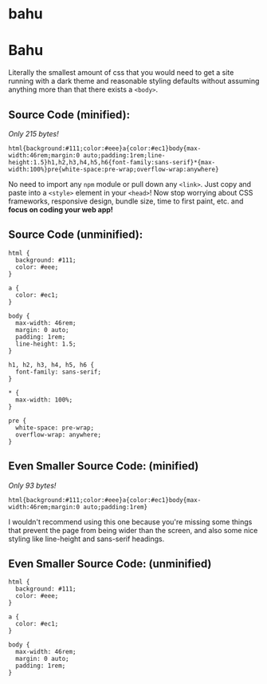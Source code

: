 # bahu

Bahu
====

Literally the smallest amount of css that you would need to get a site running with a dark theme and reasonable styling defaults without assuming anything more than that there exists a `<body>`.

Source Code (minified):
-----------------------

_Only 215 bytes!_

    html{background:#111;color:#eee}a{color:#ec1}body{max-width:46rem;margin:0 auto;padding:1rem;line-height:1.5}h1,h2,h3,h4,h5,h6{font-family:sans-serif}*{max-width:100%}pre{white-space:pre-wrap;overflow-wrap:anywhere}

No need to import any `npm` module or pull down any `<link>`. Just copy and paste into a `<style>` element in your `<head>`! Now stop worrying about CSS frameworks, responsive design, bundle size, time to first paint, etc. and **focus on coding your web app!**

Source Code (unminified):
-------------------------

    html {
      background: #111;
      color: #eee;
    }
    
    a {
      color: #ec1;
    }
    
    body {
      max-width: 46rem;
      margin: 0 auto;
      padding: 1rem;
      line-height: 1.5;
    }
    
    h1, h2, h3, h4, h5, h6 {
      font-family: sans-serif;
    }
    
    * {
      max-width: 100%;
    }
    
    pre {
      white-space: pre-wrap;
      overflow-wrap: anywhere;
    }

**Even Smaller** Source Code: (minified)
----------------------------------------

_Only 93 bytes!_

    html{background:#111;color:#eee}a{color:#ec1}body{max-width:46rem;margin:0 auto;padding:1rem}

I wouldn't recommend using this one because you're missing some things that prevent the page from being wider than the screen, and also some nice styling like line-height and sans-serif headings.

**Even Smaller** Source Code: (unminified)
------------------------------------------

    html {
      background: #111;
      color: #eee;
    }
    
    a {
      color: #ec1;
    }
    
    body {
      max-width: 46rem;
      margin: 0 auto;
      padding: 1rem;
    }
